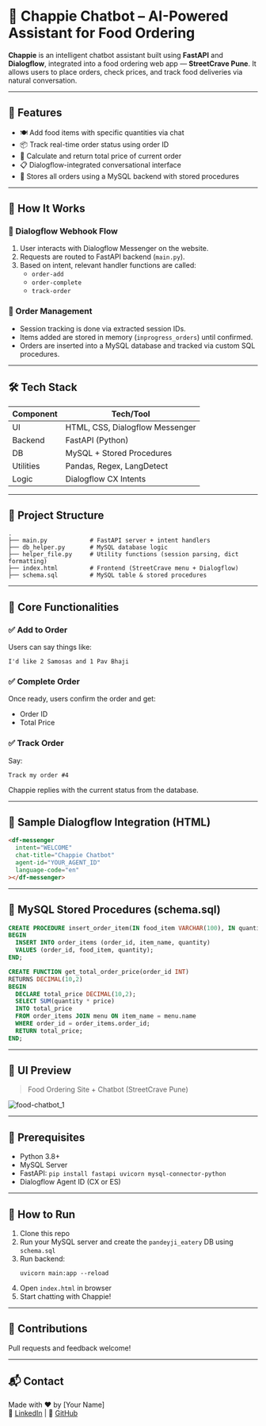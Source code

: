 # 🤖 Chappie Chatbot – AI-Powered Assistant for Food Ordering

**Chappie** is an intelligent chatbot assistant built using **FastAPI** and **Dialogflow**, integrated into a food ordering web app — **StreetCrave Pune**. It allows users to place orders, check prices, and track food deliveries via natural conversation.

---

## 🚀 Features

- 🍽️ Add food items with specific quantities via chat  
- 📦 Track real-time order status using order ID  
- 🧾 Calculate and return total price of current order  
- 📋 Dialogflow-integrated conversational interface  
- 🧠 Stores all orders using a MySQL backend with stored procedures

---

## 🧠 How It Works

### 🔹 Dialogflow Webhook Flow
1. User interacts with Dialogflow Messenger on the website.
2. Requests are routed to FastAPI backend (`main.py`).
3. Based on intent, relevant handler functions are called:
   - `order-add`
   - `order-complete`
   - `track-order`

### 🔹 Order Management
- Session tracking is done via extracted session IDs.
- Items added are stored in memory (`inprogress_orders`) until confirmed.
- Orders are inserted into a MySQL database and tracked via custom SQL procedures.

---

## 🛠 Tech Stack

| Component     | Tech/Tool                     |
|---------------|-------------------------------|
| UI            | HTML, CSS, Dialogflow Messenger |
| Backend       | FastAPI (Python)              |
| DB            | MySQL + Stored Procedures     |
| Utilities     | Pandas, Regex, LangDetect     |
| Logic         | Dialogflow CX Intents         |

---

## 📁 Project Structure

```
.
├── main.py            # FastAPI server + intent handlers
├── db_helper.py       # MySQL database logic
├── helper_file.py     # Utility functions (session parsing, dict formatting)
├── index.html         # Frontend (StreetCrave menu + Dialogflow)
├── schema.sql         # MySQL table & stored procedures
```

---

## 💬 Core Functionalities

### ✅ Add to Order
Users can say things like:
```
I'd like 2 Samosas and 1 Pav Bhaji
```

### ✅ Complete Order
Once ready, users confirm the order and get:
- Order ID
- Total Price

### ✅ Track Order
Say:
```
Track my order #4
```
Chappie replies with the current status from the database.

---

## 🧪 Sample Dialogflow Integration (HTML)

```html
<df-messenger
  intent="WELCOME"
  chat-title="Chappie Chatbot"
  agent-id="YOUR_AGENT_ID"
  language-code="en"
></df-messenger>
```

---

## 💾 MySQL Stored Procedures (schema.sql)

```sql
CREATE PROCEDURE insert_order_item(IN food_item VARCHAR(100), IN quantity INT, IN order_id INT)
BEGIN
  INSERT INTO order_items (order_id, item_name, quantity)
  VALUES (order_id, food_item, quantity);
END;

CREATE FUNCTION get_total_order_price(order_id INT)
RETURNS DECIMAL(10,2)
BEGIN
  DECLARE total_price DECIMAL(10,2);
  SELECT SUM(quantity * price)
  INTO total_price
  FROM order_items JOIN menu ON item_name = menu.name
  WHERE order_id = order_items.order_id;
  RETURN total_price;
END;
```

---

## 📸 UI Preview

> Food Ordering Site + Chatbot (StreetCrave Pune)

![food-chatbot_1](https://github.com/user-attachments/assets/c8c71fd2-3889-4633-8896-d8466c102c63)

---

## 📌 Prerequisites

- Python 3.8+
- MySQL Server
- FastAPI: `pip install fastapi uvicorn mysql-connector-python`
- Dialogflow Agent ID (CX or ES)

---

## 🚀 How to Run

1. Clone this repo
2. Run your MySQL server and create the `pandeyji_eatery` DB using `schema.sql`
3. Run backend:
   ```
   uvicorn main:app --reload
   ```
4. Open `index.html` in browser
5. Start chatting with Chappie!

---

## 🙌 Contributions

Pull requests and feedback welcome!

---

## 📬 Contact

Made with ❤️ by [Your Name]  
🔗 [LinkedIn](https://linkedin.com/in/yourprofile) | 🧠 [GitHub](https://github.com/yourusername)

